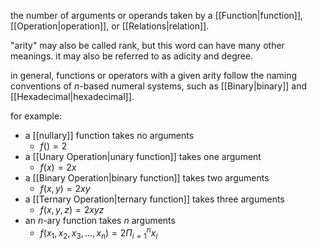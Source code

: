 the number of arguments or operands taken by a [[Function|function]], [[Operation|operation]], or [[Relations|relation]]. 

"arity" may also be called rank, but this word can have many other meanings. it may also be referred to as adicity and degree.

in general, functions or operators with a given arity follow the naming conventions of $n$-based numeral systems, such as [[Binary|binary]] and [[Hexadecimal|hexadecimal]].

for example:

- a [[nullary]] function takes no arguments
	- $f( )=2$
- a [[Unary Operation|unary function]] takes one argument
	- $f(x) = 2x$
- a [[Binary Operation|binary function]] takes two arguments
	- $f(x,y) = 2xy$
- a [[Ternary Operation|ternary function]] takes three arguments
	- $f(x,y,z) = 2xyz$
- an $n$-ary function takes $n$ arguments
	- $f(x_{1},x_{2},x_{3},...,x_{n}) = 2\Pi_{i=1}^{n} x_{i}$
